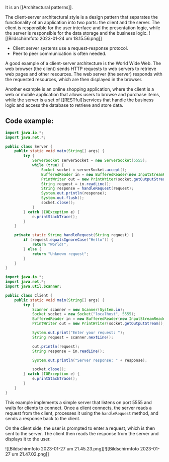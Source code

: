 It is an [[Architectural patterns]].

The client-server architectural style is a design pattern that separates the functionality of an application into two parts: the client and the server. The client is responsible for the user interface and the presentation logic, while the server is responsible for the data storage and the business logic.
![[Bildschirm­foto 2023-01-24 um 18.15.56.png]]
- Client server systems use a request-response protocol.
- Peer to peer communication is often needed.

A good example of a client-server architecture is the World Wide Web. The web browser (the client) sends HTTP requests to web servers to retrieve web pages and other resources. The web server (the server) responds with the requested resources, which are then displayed in the browser.

Another example is an online shopping application, where the client is a web or mobile application that allows users to browse and purchase items, while the server is a set of [[RESTful]]services that handle the business logic and access the database to retrieve and store data.

## Code example:
```java
import java.io.*;
import java.net.*;

public class Server {
    public static void main(String[] args) {
        try {
            ServerSocket serverSocket = new ServerSocket(5555);
            while (true) {
                Socket socket = serverSocket.accept();
                BufferedReader in = new BufferedReader(new InputStreamReader(socket.getInputStream()));
                PrintWriter out = new PrintWriter(socket.getOutputStream(),true);
                String request = in.readLine();
                String response = handleRequest(request);
                System.out.println(response);
                System.out.flush();
                socket.close();
            }
        } catch (IOException e) {
            e.printStackTrace();
        }
    }

    private static String handleRequest(String request) {
        if (request.equalsIgnoreCase("Hello")) {
            return "World!";
        } else {
            return "Unknown request";
        }
    }
}
```

```java
import java.io.*;
import java.net.*;
import java.util.Scanner;

public class Client {
    public static void main(String[] args) {
        try {
            Scanner scanner = new Scanner(System.in);
            Socket socket = new Socket("localhost", 5555);
            BufferedReader in = new BufferedReader(new InputStreamReader(socket.getInputStream()));
            PrintWriter out = new PrintWriter(socket.getOutputStream(), true);

            System.out.print("Enter your request: ");
            String request = scanner.nextLine();

            out.println(request);
            String response = in.readLine();

            System.out.println("Server response: " + response);

            socket.close();
        } catch (IOException e) {
            e.printStackTrace();
        }
    }
}
```

This example implements a simple server that listens on port 5555 and waits for clients to connect. Once a client connects, the server reads a request from the client, processes it using the `handleRequest` method, and sends a response back to the client.

On the client side, the user is prompted to enter a request, which is then sent to the server. The client then reads the response from the server and displays it to the user.



![[Bildschirm­foto 2023-01-27 um 21.45.23.png]]![[Bildschirm­foto 2023-01-27 um 21.47.02.png]]